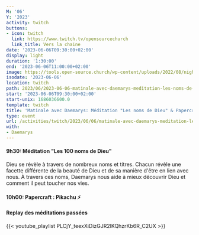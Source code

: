 ```yaml
---
M: '06'
Y: '2023'
activity: twitch
buttons:
- icon: twitch
  link: https://www.twitch.tv/opensourcechurch
  link_title: Vers la chaine
date: '2023-06-06T09:30:00+02:00'
display: light
duration: '1:30:00'
end: '2023-06-06T11:00:00+02:00'
image: https://tools.open-source.church/wp-content/uploads/2022/08/night-sky-osc-noms-de-dieu.jpg
isodate: '2023-06-06'
location: twitch
path: 2023/06/2023-06-06-matinale-avec-daemarys-meditation-les-noms-de-dieu-papercraft-lego.md
start: '2023-06-06T09:30:00+02:00'
start-unix: 1686036600.0
template: twitch
title: 'Matinale avec Daemarys: Méditation "Les noms de Dieu" & Papercraft / Lego'
type: event
url: /activities/twitch/2023/06/06/matinale-avec-daemarys-meditation-les-noms-de-dieu-papercraft-lego
with:
- Daemarys
---
```

#### 9h30: Méditation "Les 100 noms de Dieu"



Dieu se révèle à travers de nombreux noms et titres. Chacun révèle une facette différente de la beauté de Dieu et de sa manière d'être en lien avec nous. À travers ces noms, Daemarys nous aide à mieux découvrir Dieu et comment il peut toucher nos vies.

#### 10h00: Papercraft : Pikachu ⚡️


#### Replay des méditations passées

{{< youtube_playlist PLCjY_teexXiDizGJR2lKQhzrKb6R_C2UX >}}